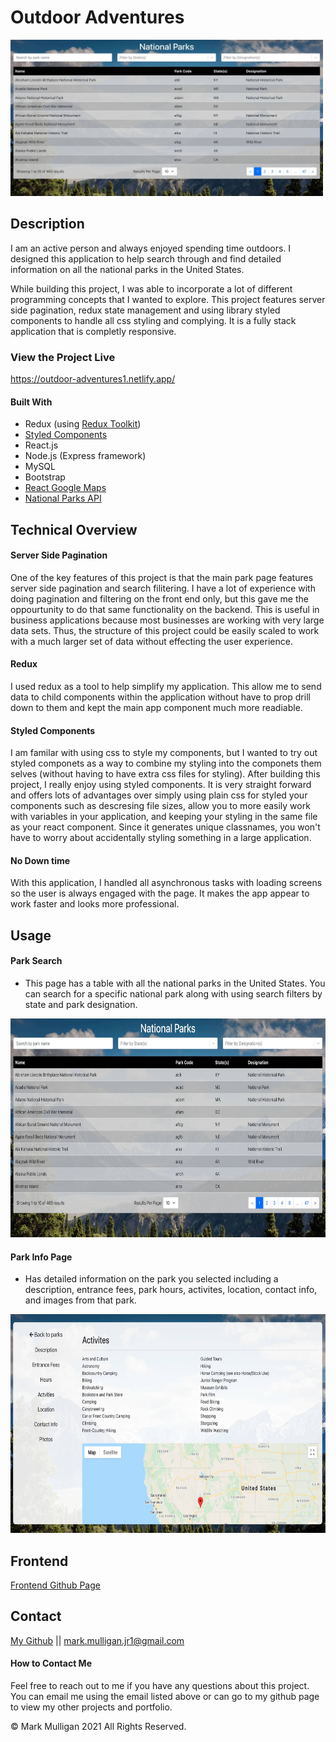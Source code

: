 # Outdoor Adventures

<img src="./readmeImages/appOverview.jpg" alt="Picture of Application's main page" width="500px" height="250px">

## Description

I am an active person and always enjoyed spending time outdoors. I designed this application to help search through and find detailed information on all the national parks in the United States.

While building this project, I was able to incorporate a lot of different programming concepts that I wanted to explore. This project features server side pagination, redux state management and using library styled components to handle all css styling and complying. It is a fully stack application that is completly responsive.

### View the Project Live <br>

https://outdoor-adventures1.netlify.app/

#### Built With

- Redux (using [Redux Toolkit](https://redux-toolkit.js.org/))
- [Styled Components](https://styled-components.com/)
- React.js
- Node.js (Express framework)
- MySQL
- Bootstrap
- [React Google Maps](https://www.npmjs.com/package/@react-google-maps/api)
- [National Parks API](https://www.nps.gov/subjects/developer/api-documentation.htm)

## Technical Overview

#### Server Side Pagination

One of the key features of this project is that the main park page features server side pagination and search filitering. I have a lot of experience with doing pagination and filtering on the front end only, but this gave me the oppourtunity to do that same functionality on the backend. This is useful in business applications because most businesses are working with very large data sets. Thus, the structure of this project could be easily scaled to work with a much larger set of data without effecting the user experience.

#### Redux

I used redux as a tool to help simplify my application. This allow me to send data to child components within the application without have to prop drill down to them and kept the main app component much more readiable.

#### Styled Components

I am familar with using css to style my components, but I wanted to try out styled componets as a way to combine my styling into the componets them selves (without having to have extra css files for styling). After building this project, I really enjoy using styled components. It is very straight forward and offers lots of advantages over simply using plain css for styled your components such as descresing file sizes, allow you to more easily work with variables in your application, and keeping your styling in the same file as your react component. Since it generates unique classnames, you won't have to worry about accidentally styling something in a large application.

#### No Down time

With this application, I handled all asynchronous tasks with loading screens so the user is always engaged with the page. It makes the app appear to work faster and looks more professional.

## Usage

#### Park Search

- This page has a table with all the national parks in the United States. You can search for a specific national park along with using search filters by state and park designation.

<img src="./readmeImages/appOverview.jpg" alt="national park table" width="650px" height="350px">

#### Park Info Page

- Has detailed information on the park you selected including a description, entrance fees, park hours, activites, location, contact info, and images from that park.

<img src="./readmeImages/parkDetail.jpg" alt="Individual park info page" width="650px" height="350px">

## Frontend

[Frontend Github Page](https://github.com/Mark-Mulligan/outdoor-adventures-frontend-v1.0)

## Contact

[My Github](https://github.com/Mark-Mulligan) || mark.mulligan.jr1@gmail.com

#### How to Contact Me

Feel free to reach out to me if you have any questions about this project. You can email me using the email listed above or can go to my github page to view my other projects and portfolio.

© Mark Mulligan 2021 All Rights Reserved.
